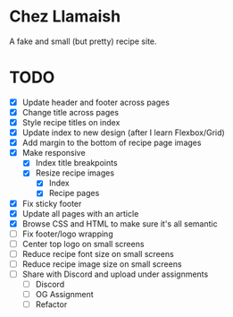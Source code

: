 # Chez Llamaish

A fake and small (but pretty) recipe site.

# TODO

- [X] Update header and footer across pages
- [X] Change title across pages
- [X] Style recipe titles on index
- [X] Update index to new design (after I learn Flexbox/Grid)
- [X] Add margin to the bottom of recipe page images
- [X] Make responsive
   - [X] Index title breakpoints
   - [X] Resize recipe images
      - [X] Index
      - [X] Recipe pages
- [X] Fix sticky footer
- [X] Update all pages with an article
- [X] Browse CSS and HTML to make sure it's all semantic
- [ ] Fix footer/logo wrapping
- [ ] Center top logo on small screens
- [ ] Reduce recipe font size on small screens
- [ ] Reduce recipe image size on small screens
- [ ] Share with Discord and upload under assignments
   - [ ] Discord
   - [ ] OG Assignment
   - [ ] Refactor
